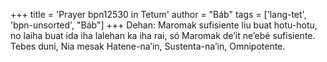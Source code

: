 +++
title = 'Prayer bpn12530 in Tetum'
author = "Báb"
tags = ['lang-tet', 'bpn-unsorted', "Báb"]
+++
Dehan: Maromak sufisiente liu buat hotu-hotu, no laiha buat ida iha lalehan ka iha rai, só Maromak de’it ne’ebé sufisiente. Tebes duni, Nia mesak Hatene-na’in, Sustenta-na’in, Omnipotente.

